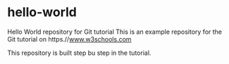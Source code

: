 # hello-world
Hello World repository for Git tutorial
This is an example repository for the Git tutorial on 
https.//www.w3schools.com

This repository is built step bu step in the tutorial.
